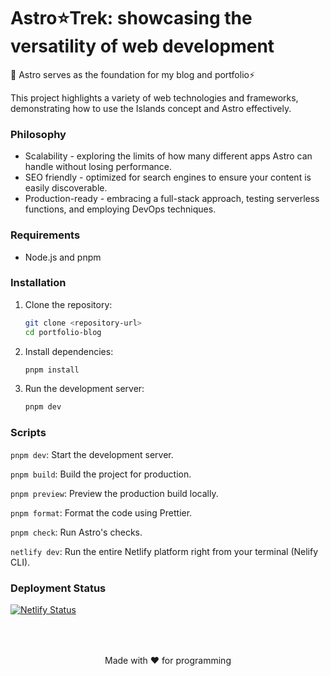 # Astro⭐Trek: showcasing the versatility of web development

🚀 Astro serves as the foundation for my blog and portfolio⚡️

This project highlights a variety of web technologies and frameworks, demonstrating how to use the Islands concept and Astro effectively.

### Philosophy

- Scalability - exploring the limits of how many different apps Astro can handle without losing performance.
- SEO friendly - optimized for search engines to ensure your content is easily discoverable.
- Production-ready - embracing a full-stack approach, testing serverless functions, and employing DevOps techniques.

### Requirements

- Node.js and pnpm

### Installation

1. Clone the repository:

   ```bash
   git clone <repository-url>
   cd portfolio-blog
   ```

2. Install dependencies:

   ```bash
   pnpm install
   ```

3. Run the development server:

   ```bash
   pnpm dev
   ```

### Scripts

`pnpm dev`: Start the development server.

`pnpm build`: Build the project for production.

`pnpm preview`: Preview the production build locally.

`pnpm format`: Format the code using Prettier.

`pnpm check`: Run Astro's checks.

`netlify dev`: Run the entire Netlify platform right from your terminal (Nelify CLI).

### Deployment Status

[![Netlify Status](https://api.netlify.com/api/v1/badges/36fc89c3-8170-4f88-985b-d2b60bf46c3f/deploy-status)](https://app.netlify.com/sites/zetkolek/deploys)

<p align="center" style="padding-top: 50px;">Made with ❤️ for programming</p>
